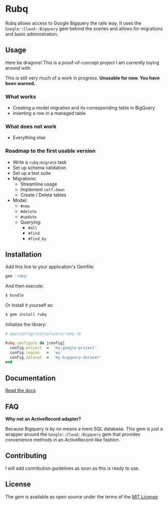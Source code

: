 # Rubq
Rubq allows access to Google Bigquery the rails way. It uses the `Google::Cloud::Bigquery` gem behind the scenes and allows for migrations and basic administration.

## Usage
Here be dragons! This is a proof-of-concept project I am currently toying around with.

This is still very much of a work in progress. **Unusable for now. You have been warned.**

### What works
* Creating a model migration and its corresponding table in BigQuery
* Inserting a row in a managed table

### What does not work
* Everything else

### Roadmap to the first usable version
* Write a `rubq:migrate` task
* Set up schema validation
* Set up a test suite
* Migrations:
  * Streamline usage
  * Implement `self.down`
  * Create / Delete tables
* Model:
  * `#new`
  * `#delete`
  * `#update`
  * Querying:
    * `#all`
    * `#find`
    * `#find_by`

## Installation
Add this line to your application's Gemfile:

```ruby
gem 'rubq'
```

And then execute:

```bash
$ bundle
```

Or install it yourself as:

```bash
$ gem install rubq
```

Initialize the library:

``` ruby
# app/config/initializers/rubq.rb

Rubq.configure do |config|
  config.project  =  'my-google-project'
  config.region   =  'eu'
  config.dataset  =  'my-bigquery-dataset'
end
```

## Documentation
[Read the docs](https://rubydoc.info/github/MoskitoHero/rubq/main)

## FAQ
**Why not an ActiveRecord adapter?**

Because Bigquery is by no means a mere SQL database. This gem is just a wrapper around the `Google::Cloud::Bigquery` gem that provides convenience methods in an ActiveRecord-like fashion.

## Contributing
I will add contribution guidelines as soon as this is ready to use.

## License
The gem is available as open source under the terms of the [MIT License](https://opensource.org/licenses/MIT).
